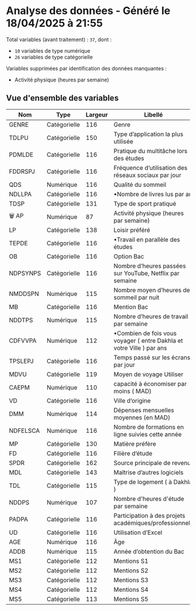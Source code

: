 # Analyse des données - Généré le 18/04/2025 à 21:55

Total variables (avant traitement) : `37`, dont :

- `10` variables de type numérique
- `26` variables de type catégorielle

Variables supprimées par identification des données manquantes :

- Activité physique (heures par semaine)

## Vue d'ensemble des variables

| Nom      | Type         | Largeur | Libellé                                                               | Vérifiée |
| -------- | ------------ | ------- | --------------------------------------------------------------------- | -------- |
| GENRE    | Catégorielle | 116     | Genre                                                                 | ✅        |
| TDLPU    | Catégorielle | 150     | Type d’application la plus utilisée                                   | ✅        |
| PDMLDE   | Catégorielle | 116     | Pratique du multitâche lors des études                                | ✅        |
| FDDRSPJ  | Catégorielle | 116     | Fréquence d’utilisation des réseaux sociaux par jour                  | ✅        |
| QDS      | Numérique    | 116     | Qualité du sommeil                                                    | ✅        |
| NDLLPA   | Catégorielle | 116     | •Nombre de livres lus par an                                          | ✅        |
| TDSP     | Catégorielle | 131     | Type de sport pratiqué                                                | ✅        |
| 🗑️ AP    | Numérique    | 87      | Activité physique (heures par semaine)                                | ✅        |
| LP       | Catégorielle | 138     | Loisir préféré                                                        | ✅        |
| TEPDE    | Catégorielle | 116     | •Travail en parallèle des études                                      | ✅        |
| OB       | Catégorielle | 116     | Option Bac                                                            | ✅        |
| NDPSYNPS | Catégorielle | 116     | Nombre d’heures passées sur YouTube, Netflix par semaine              | ✅        |
| NMDDSPN  | Numérique    | 115     | Nombre moyen d’heures de sommeil par nuit                             | ✅        |
| MB       | Catégorielle | 116     | Mention Bac                                                           | ✅        |
| NDDTPS   | Numérique    | 115     | Nombre d’heures de travail par semaine                                | ❌        |
| CDFVVPA  | Numérique    | 112     | •Combien de fois vous voyager ( entre Dakhla et votre Ville ) par ans | ✅        |
| TPSLEPJ  | Catégorielle | 116     | Temps passé sur les écrans par jour                                   | ✅        |
| MDVU     | Catégorielle | 119     | Moyen de voyage Utiliser                                              | ✅        |
| CAEPM    | Numérique    | 110     | capacité à économiser par moins ( MAD)                                | ✅        |
| VD       | Catégorielle | 116     | Ville d’origine                                                       | ✅        |
| DMM      | Numérique    | 114     | Dépenses mensuelles moyennes (en MAD)                                 | ✅        |
| NDFELSCA | Numérique    | 116     | Nombre de formations en ligne suivies cette année                     | ✅        |
| MP       | Catégorielle | 130     | Matière préfère                                                       | ✅        |
| FD       | Catégorielle | 116     | Filière d’étude                                                       | ✅        |
| SPDR     | Catégorielle | 162     | Source principale de revenu                                           | ✅        |
| MDL      | Catégorielle | 143     | Maîtrise d’autres logiciels                                           | ✅        |
| TDL      | Catégorielle | 115     | Type de logement ( à Dakhla )                                         | ✅        |
| NDDPS    | Numérique    | 107     | Nombre d'heures d'étude par semaine                                   | ✅        |
| PADPA    | Catégorielle | 116     | Participation à des projets académiques/professionnels                | ✅        |
| UD       | Catégorielle | 116     | Utilisation d’Excel                                                   | ✅        |
| AGE      | Numérique    | 116     | Âge                                                                   | ✅        |
| ADDB     | Numérique    | 115     | Année d’obtention du Bac                                              | ✅        |
| MS1      | Catégorielle | 112     | Mentions S1                                                           | ✅        |
| MS2      | Catégorielle | 112     | Mentions S2                                                           | ✅        |
| MS3      | Catégorielle | 112     | Mentions S3                                                           | ✅        |
| MS4      | Catégorielle | 112     | Mentions S4                                                           | ✅        |
| MS5      | Catégorielle | 113     | Mentions S5                                                           | ✅        |